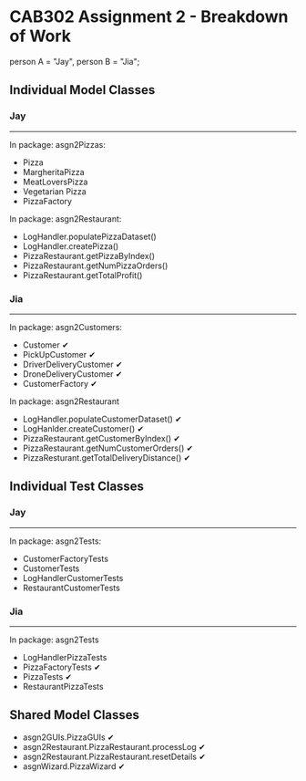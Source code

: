 # CAB302 Assignment 2 - Breakdown of Work
person A = "Jay", person B = "Jia";

## Individual Model Classes  
### Jay
---
In package: asgn2Pizzas:
- Pizza
- MargheritaPizza
- MeatLoversPizza
- Vegetarian Pizza
- PizzaFactory

In package: asgn2Restaurant:
- LogHandler.populatePizzaDataset()
- LogHandler.createPizza()
- PizzaRestaurant.getPizzaByIndex()
- PizzaRestaurant.getNumPizzaOrders()
- PizzaRestaurant.getTotalProfit()

### Jia
---
In package: asgn2Customers:
- Customer ✔
- PickUpCustomer ✔
- DriverDeliveryCustomer ✔
- DroneDeliveryCustomer ✔
- CustomerFactory ✔

In package: asgn2Restaurant
- LogHandler.populateCustomerDataset() ✔
- LogHanlder.createCustomer() ✔
- PizzaRestaurant.getCustomerByIndex() ✔
- PizzaRestaurant.getNumCustomerOrders() ✔
- PizzaResturant.getTotalDeliveryDistance() ✔


## Individual Test Classes
### Jay
---
In package: asgn2Tests:
- CustomerFactoryTests
- CustomerTests
- LogHandlerCustomerTests
- RestaurantCustomerTests

### Jia
---
In package: asgn2Tests
- LogHandlerPizzaTests 
- PizzaFactoryTests ✔
- PizzaTests ✔
- RestaurantPizzaTests


## Shared Model Classes
- asgn2GUIs.PizzaGUIs ✔
- asgn2Restaurant.PizzaRestaurant.processLog ✔
- asgn2Restaurant.PizzaRestaurant.resetDetails ✔
- asgnWizard.PizzaWizard ✔

